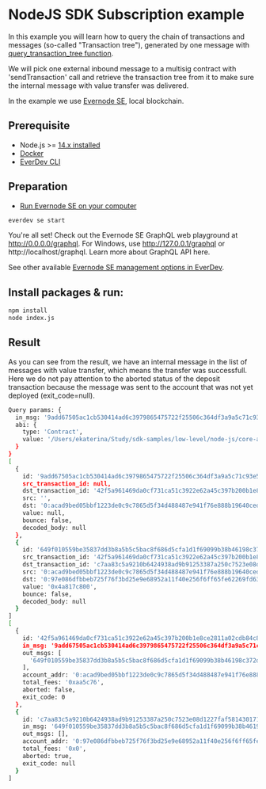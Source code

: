 # NodeJS SDK Subscription example

In this example you will learn how to query the chain of transactions and messages (so-called "Transaction tree"), generated by one message with [query_transaction_tree function](https://github.com/tonlabs/ever-sdk/blob/master/docs/reference/types-and-methods/mod_net.md#query_transaction_tree).

We will pick one external inbound message to a multisig contract with 'sendTransaction' call and retrieve the transaction tree from it to make sure the internal message with value transfer was delivered.

In the example we use [Evernode SE](https://docs.everos.dev/evernode-platform/products/simple-emulator-se), local blockchain.

## Prerequisite

* Node.js >= [14.x installed](https://nodejs.org)
* [Docker](https://docs.docker.com/desktop/#download-and-install)
* [EverDev CLI](https://docs.everos.dev/everdev/)


## Preparation

* [Run Evernode SE on your computer](https://docs.everos.dev/evernode-platform/products/simple-emulator-se)

```sh
everdev se start
```

You're all set! Check out the Evernode SE GraphQL web playground at http://0.0.0.0/graphql. For Windows, use http://127.0.0.1/graphql or http://localhost/graphql. Learn more about GraphQL API here.

See other available [Evernode SE management options in EverDev](https://docs.everos.dev/everdev/command-line-interface/evernode-platform-startup-edition-se).

## Install packages & run:

```sh
npm install
node index.js
```
## Result
As you can see from the result, we have an internal message in the list of messages with value transfer,
which means the transfer was successfull.
Here we do not pay attention to the aborted status of the deposit transaction because the message was sent to the account that was not yet deployed (exit_code=null).
```sh
Query params: {
  in_msg: '9add67505ac1cb530414ad6c3979865475722f25506c364df3a9a5c71c93e5ec',
  abi: {
    type: 'Contract',
    value: '/Users/ekaterina/Study/sdk-samples/low-level/node-js/core-api/query_transaction_tree/SafeMultisigWallet.abi.json'
  }
}
[
  {
    id: '9add67505ac1cb530414ad6c3979865475722f25506c364df3a9a5c71c93e5ec',
    src_transaction_id: null,
    dst_transaction_id: '42f5a961469da0cf731ca51c3922e62a45c397b200b1e8ce2811a02cdb84c8d5',
    src: '',
    dst: '0:acad9bed05bbf1223de0c9c7865d5f34d488487e941f76e888b19640ced190cf',
    value: null,
    bounce: false,
    decoded_body: null
  },
  {
    id: '649f010559be35837dd3b8a5b5c5bac8f686d5cfa1d1f69099b38b46198c372d',
    src_transaction_id: '42f5a961469da0cf731ca51c3922e62a45c397b200b1e8ce2811a02cdb84c8d5',
    dst_transaction_id: 'c7aa83c5a9210b6424938ad9b91253387a250c7523e08d1227faf5814301712b',
    src: '0:acad9bed05bbf1223de0c9c7865d5f34d488487e941f76e888b19640ced190cf',
    dst: '0:97e086dfbbeb725f76f3bd25e9e68952a11f40e256f6ff65fe62269fd6334c41',
    value: '0x4a817c800',
    bounce: false,
    decoded_body: null
  }
]
[
  {
    id: '42f5a961469da0cf731ca51c3922e62a45c397b200b1e8ce2811a02cdb84c8d5',
    in_msg: '9add67505ac1cb530414ad6c3979865475722f25506c364df3a9a5c71c93e5ec',
    out_msgs: [
      '649f010559be35837dd3b8a5b5c5bac8f686d5cfa1d1f69099b38b46198c372d'
    ],
    account_addr: '0:acad9bed05bbf1223de0c9c7865d5f34d488487e941f76e888b19640ced190cf',
    total_fees: '0xaa5c76',
    aborted: false,
    exit_code: 0
  },
  {
    id: 'c7aa83c5a9210b6424938ad9b91253387a250c7523e08d1227faf5814301712b',
    in_msg: '649f010559be35837dd3b8a5b5c5bac8f686d5cfa1d1f69099b38b46198c372d',
    out_msgs: [],
    account_addr: '0:97e086dfbbeb725f76f3bd25e9e68952a11f40e256f6ff65fe62269fd6334c41',
    total_fees: '0x0',
    aborted: true,
    exit_code: null
  }
]
```
